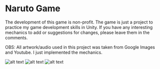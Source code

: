 # Naruto Game
The development of this game is non-profit. The game is just a project to practice my game development skills in Unity. If you have any interesting mechanics to add or suggestions for changes, please leave them in the comments. 

OBS: All artwork/audio used in this project was taken from Google Images and Youtube. I just implemented the mechanics.

![alt text](https://github.com/ViniciusChrisosthemos/NarutoGame/blob/main/game_screen_1.png)
![alt text](https://github.com/ViniciusChrisosthemos/NarutoGame/blob/main/game_screen_2.png)
![alt text](https://github.com/ViniciusChrisosthemos/NarutoGame/blob/main/game_screen_3.png)

